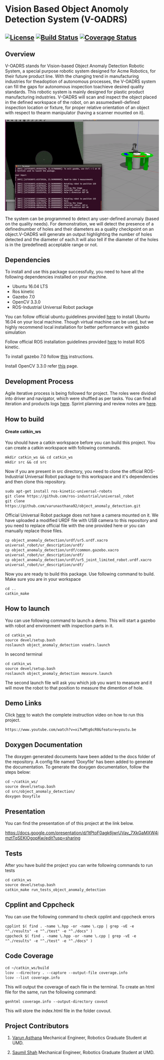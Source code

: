 # Vision Based Object Anomoly Detection System (V-OADRS)

[![License](https://img.shields.io/badge/License-BSD%203--Clause-green.svg)](https://opensource.org/licenses/BSD-3-Clause)
[![Build Status](https://travis-ci.org/varunasthana92/object_anomaly_detection.svg?branch=master)](https://travis-ci.org/varunasthana92/object_anomaly_detection)
[![Coverage Status](https://coveralls.io/repos/github/varunasthana92/object_anomaly_detection/badge.svg?branch=master)](https://coveralls.io/github/varunasthana92/object_anomaly_detection?branch=master)
---

## Overview

V-OADRS stands for Vision-based Object Anomaly Detection Robotic System, a special purpose robotic system designed for Acme Robotics, for their future product line. With the changing trend in manufacturing industries for theadoption of autonomous processes, the V-OADRS system can fill the gaps for autonomous inspection toachieve desired quality standards. This robotic system is mainly designed for plastic product manufacturing industries. V-OADRS will scan and inspect the object placed in the defined workspace of the robot, on an assumedwell-defined inspection location or fixture, for proper relative orientation of an object with respect to thearm manipulator (having a scanner mounted on it).

<p align="center">
<img src="https://github.com/varunasthana92/object_anomaly_detection/blob/master/results/object_anomaly.gif">
</p>

The system can be programmed to detect any user-defined anomaly (based on the quality needs).  For demonstration, we will detect the presence of a definednumber of holes and their diameters as a quality checkpoint on an object.V-OADRS will generate an output highlighting the number of holes detected and the diameter of each.It will also tell if the diameter of the holes is in the (predefined) acceptable range or not.

## Dependencies

To install and use this package successfully, you need to have all the following dependencies installed on your machine.
* Ubuntu 16.04 LTS
* Ros kinetic
* Gazebo 7.0
* OpenCV 3.3.0
* ROS-Industrial Universal Robot package

You can follow official ubuntu guidelines provided [here](https://tutorials.ubuntu.com/tutorial/tutorial-install-ubuntu-desktop-1604#0) to install Ubuntu 16.04 on your local machine. Though virtual machine can be used, but we highly recommend local installation for better performance with gazebo simulation

Follow official ROS installation guidelines provided [here](http://wiki.ros.org/kinetic/Installation) to install ROS kinetic.

To install gazebo 7.0 follow [this](http://gazebosim.org/tutorials?tut=install_ubuntu&ver=7.0&cat=install) instructions. 

Install OpenCV 3.3.0 refer [this](https://medium.com/@Linh.NG/installing-opencv-3-3-0-on-ubuntu-16-04-lts-7db376f93961) page.

## Development Process
Agile iterative process is being followed for project. The roles were divided into driver and navigator, which were shuffled as per tasks. You can find all iteration and products logs [here](https://docs.google.com/spreadsheets/d/1BnU5e_QEPwAU8ns-pFhITGS3_m1YnjaZeSdVSFJj3gg/edit#gid=0). Sprint planning and review notes are [here](https://docs.google.com/document/d/1KpbpapvvFNhO2NKPLEjOYNVf_a-0SManJHOhdiiNfMk/edit?usp=sharing).

## How to build

#### Create catkin_ws
You should have a catkin workspace before you can build this project. You can create a catkin workspace with following commands.

```
mkdir catkin_ws && cd catkin_ws
mkdir src && cd src
```
Now if you are present in src directory, you need to clone the official ROS-Industrial Universal Robot package to this workspace and it's dependencies and then clone this repository.

```
sudo apt-get install ros-kinetic-universal-robots
git clone https://github.com/ros-industrial/universal_robot
git clone https://github.com/varunasthana92/object_anomaly_detection.git
```
Official Universal Robot package does not have a camera mounted on it. We have uploaded a modified URDF file with USB camera to this repository and you need to replace official file with the one provided here or you can manually replace those files.
```
cp object_anomaly_detection/urdf/ur5.urdf.xacro universal_robot/ur_description/urdf/
cp object_anomaly_detection/urdf/common.gazebo.xacro universal_robot/ur_description/urdf/
cp object_anomaly_detection/urdf/ur5_joint_limited_robot.urdf.xacro universal_robot/ur_description/urdf/
```
Now you are ready to build this package. Use following command to build. Make sure you are in your workspace
```
cd ..
catkin_make
```

## How to launch

You can use following command to launch a demo. This will start a gazebo with robot and environment with inspection parts in it.
```
cd catkin_ws
source devel/setup.bash
roslaunch object_anomaly_detection voadrs.launch
```
In second terminal
```
cd catkin_ws
source devel/setup.bash
roslaunch object_anomaly_detection measure.launch
```
The second launch file will ask you which job you want to measure and it will move the robot to that position to measure the dimention of hole.

## Demo Links

Click [here](https://www.youtube.com/watch?v=xiTwMtg6cR0&feature=youtu.be) to watch the complete instruction video on how to run this project.

```
https://www.youtube.com/watch?v=xiTwMtg6cR0&feature=youtu.be
```

## Doxygen Documentation
The doxygen generated documents have been added to the docs folder of the repository. A config file named 'Doxyfile' has been added to generate the documentation. To generate the doxygen documentation, follow the steps below:
```
cd ~/catkin_ws/
source devel/setup.bash
cd src/object_anomaly_detection/
doxygen Doxyfile
```
## Presentation
You can find the presentation of of this project at the link below.

https://docs.google.com/presentation/d/1tPtoF0agk6jwrUVay_7XkGaMXW4imztTqSEKlOgopKw/edit?usp=sharing

## Tests
After you have build the project you can write following commands to run tests
```
cd catkin_ws
source devel/setup.bash
catkin_make run_tests_object_anomaly_detection
```

## Cpplint and Cppcheck
You can use the following command to check cpplint and cppcheck errors

```
cpplint $( find . -name \.hpp -or -name \.cpp | grep -vE -e "^./results" -e "^./test" -e "^./docs" )
cppcheck $( find . -name \.hpp -or -name \.cpp | grep -vE -e "^./results" -e "^./test" -e "^./docs" )
```


## Code Coverage
```
cd ~/catkin_ws/build
lcov --directory . --capture --output-file coverage.info
lcov --list coverage.info
```
This will output the coverage of each file in the terminal. To create an html file for the same, run the following command:
```
genhtml coverage.info --output-directory covout
```
This will store the index.html file in the folder covout.

## Project Contributors

1) [Varun Asthana](https://github.com/varunasthana92)
Mechanical Engineer, Robotics Graduate Student at UMD.

2) [Saumil Shah](https://github.com/SaumilShah66)
Mechanical Engineer, Robotics Graduate Student at UMD.
